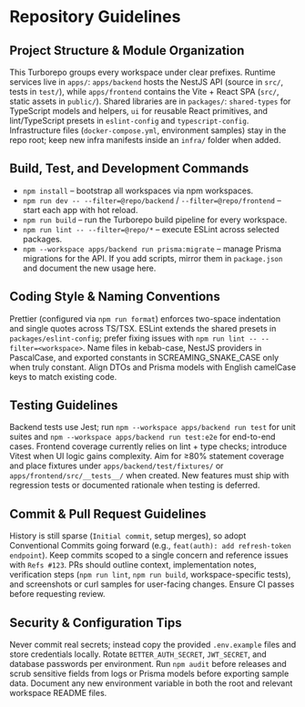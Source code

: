 # Repository Guidelines

## Project Structure & Module Organization
This Turborepo groups every workspace under clear prefixes. Runtime services live in `apps/`: `apps/backend` hosts the NestJS API (source in `src/`, tests in `test/`), while `apps/frontend` contains the Vite + React SPA (`src/`, static assets in `public/`). Shared libraries are in `packages/`: `shared-types` for TypeScript models and helpers, `ui` for reusable React primitives, and lint/TypeScript presets in `eslint-config` and `typescript-config`. Infrastructure files (`docker-compose.yml`, environment samples) stay in the repo root; keep new infra manifests inside an `infra/` folder when added.

## Build, Test, and Development Commands
- `npm install` – bootstrap all workspaces via npm workspaces.
- `npm run dev -- --filter=@repo/backend` / `--filter=@repo/frontend` – start each app with hot reload.
- `npm run build` – run the Turborepo build pipeline for every workspace.
- `npm run lint -- --filter=@repo/*` – execute ESLint across selected packages.
- `npm --workspace apps/backend run prisma:migrate` – manage Prisma migrations for the API.
If you add scripts, mirror them in `package.json` and document the new usage here.

## Coding Style & Naming Conventions
Prettier (configured via `npm run format`) enforces two-space indentation and single quotes across TS/TSX. ESLint extends the shared presets in `packages/eslint-config`; prefer fixing issues with `npm run lint -- --filter=<workspace>`. Name files in kebab-case, NestJS providers in PascalCase, and exported constants in SCREAMING_SNAKE_CASE only when truly constant. Align DTOs and Prisma models with English camelCase keys to match existing code.

## Testing Guidelines
Backend tests use Jest; run `npm --workspace apps/backend run test` for unit suites and `npm --workspace apps/backend run test:e2e` for end-to-end cases. Frontend coverage currently relies on lint + type checks; introduce Vitest when UI logic gains complexity. Aim for ≥80% statement coverage and place fixtures under `apps/backend/test/fixtures/` or `apps/frontend/src/__tests__/` when created. New features must ship with regression tests or documented rationale when testing is deferred.

## Commit & Pull Request Guidelines
History is still sparse (`Initial commit`, setup merges), so adopt Conventional Commits going forward (e.g., `feat(auth): add refresh-token endpoint`). Keep commits scoped to a single concern and reference issues with `Refs #123`. PRs should outline context, implementation notes, verification steps (`npm run lint`, `npm run build`, workspace-specific tests), and screenshots or curl samples for user-facing changes. Ensure CI passes before requesting review.

## Security & Configuration Tips
Never commit real secrets; instead copy the provided `.env.example` files and store credentials locally. Rotate `BETTER_AUTH_SECRET`, `JWT_SECRET`, and database passwords per environment. Run `npm audit` before releases and scrub sensitive fields from logs or Prisma models before exporting sample data. Document any new environment variable in both the root and relevant workspace README files.
